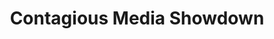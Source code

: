 ---
inv_num: 2005-024
add_credit:
url: 2005-024-contagious-media-showdown
title: Contagious Media Showdown
year: '2005'
display_year: '2005'
medium: Event
dims:
pitch: "​Festival & competition I helped organize with the Eyebeam Contagious Media
  Group about memes back in the early days of viral net trash (eeek! – pre youtube………..)"
ps: Random facts --> this is kinda related to the Huffington Post, LOL, seriously,&nbsp;<a
  href="http://www.cjr.org/cover_story/six_degrees_of_aggregation.php?page=all">read
  here</a>.&nbsp;
live_url: https://web.archive.org/web/20050827225046/http://showdown.contagiousmedia.org/
youtube:
related_code:
subheading:
download:
commission:
related:
layout: things-i-made
---